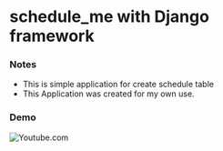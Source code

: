 # schedule_me with Django framework

### Notes

- This is simple application for create schedule table
- This Application was created for my own use.

### Demo

![Youtube.com](https://youtu.be/UmRAHwb3e9c)
